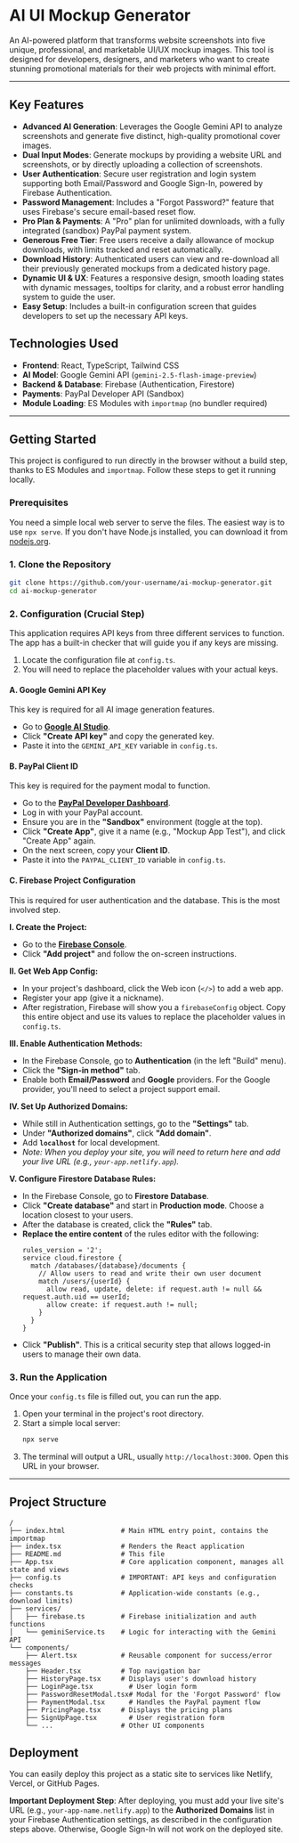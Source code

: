 # AI UI Mockup Generator

An AI-powered platform that transforms website screenshots into five unique, professional, and marketable UI/UX mockup images. This tool is designed for developers, designers, and marketers who want to create stunning promotional materials for their web projects with minimal effort.

---

## Key Features

-   **Advanced AI Generation**: Leverages the Google Gemini API to analyze screenshots and generate five distinct, high-quality promotional cover images.
-   **Dual Input Modes**: Generate mockups by providing a website URL and screenshots, or by directly uploading a collection of screenshots.
-   **User Authentication**: Secure user registration and login system supporting both Email/Password and Google Sign-In, powered by Firebase Authentication.
-   **Password Management**: Includes a "Forgot Password?" feature that uses Firebase's secure email-based reset flow.
-   **Pro Plan & Payments**: A "Pro" plan for unlimited downloads, with a fully integrated (sandbox) PayPal payment system.
-   **Generous Free Tier**: Free users receive a daily allowance of mockup downloads, with limits tracked and reset automatically.
-   **Download History**: Authenticated users can view and re-download all their previously generated mockups from a dedicated history page.
-   **Dynamic UI & UX**: Features a responsive design, smooth loading states with dynamic messages, tooltips for clarity, and a robust error handling system to guide the user.
-   **Easy Setup**: Includes a built-in configuration screen that guides developers to set up the necessary API keys.

## Technologies Used

-   **Frontend**: React, TypeScript, Tailwind CSS
-   **AI Model**: Google Gemini API (`gemini-2.5-flash-image-preview`)
-   **Backend & Database**: Firebase (Authentication, Firestore)
-   **Payments**: PayPal Developer API (Sandbox)
-   **Module Loading**: ES Modules with `importmap` (no bundler required)

---

## Getting Started

This project is configured to run directly in the browser without a build step, thanks to ES Modules and `importmap`. Follow these steps to get it running locally.

### Prerequisites

You need a simple local web server to serve the files. The easiest way is to use `npx serve`. If you don't have Node.js installed, you can download it from [nodejs.org](https://nodejs.org/).

### 1. Clone the Repository

```bash
git clone https://github.com/your-username/ai-mockup-generator.git
cd ai-mockup-generator
```

### 2. Configuration (Crucial Step)

This application requires API keys from three different services to function. The app has a built-in checker that will guide you if any keys are missing.

1.  Locate the configuration file at `config.ts`.
2.  You will need to replace the placeholder values with your actual keys.

#### **A. Google Gemini API Key**

This key is required for all AI image generation features.

-   Go to **[Google AI Studio](https://aistudio.google.com/app/apikey)**.
-   Click **"Create API key"** and copy the generated key.
-   Paste it into the `GEMINI_API_KEY` variable in `config.ts`.

#### **B. PayPal Client ID**

This key is required for the payment modal to function.

-   Go to the **[PayPal Developer Dashboard](https://developer.paypal.com/developer/applications/)**.
-   Log in with your PayPal account.
-   Ensure you are in the **"Sandbox"** environment (toggle at the top).
-   Click **"Create App"**, give it a name (e.g., "Mockup App Test"), and click "Create App" again.
-   On the next screen, copy your **Client ID**.
-   Paste it into the `PAYPAL_CLIENT_ID` variable in `config.ts`.

#### **C. Firebase Project Configuration**

This is required for user authentication and the database. This is the most involved step.

**I. Create the Project:**
- Go to the **[Firebase Console](https://console.firebase.google.com/)**.
- Click **"Add project"** and follow the on-screen instructions.

**II. Get Web App Config:**
- In your project's dashboard, click the Web icon (`</>`) to add a web app.
- Register your app (give it a nickname).
- After registration, Firebase will show you a `firebaseConfig` object. Copy this entire object and use its values to replace the placeholder values in `config.ts`.

**III. Enable Authentication Methods:**
- In the Firebase Console, go to **Authentication** (in the left "Build" menu).
- Click the **"Sign-in method"** tab.
- Enable both **Email/Password** and **Google** providers. For the Google provider, you'll need to select a project support email.

**IV. Set Up Authorized Domains:**
- While still in Authentication settings, go to the **"Settings"** tab.
- Under **"Authorized domains"**, click **"Add domain"**.
- Add **`localhost`** for local development.
- *Note: When you deploy your site, you will need to return here and add your live URL (e.g., `your-app.netlify.app`).*

**V. Configure Firestore Database Rules:**
- In the Firebase Console, go to **Firestore Database**.
- Click **"Create database"** and start in **Production mode**. Choose a location closest to your users.
- After the database is created, click the **"Rules"** tab.
- **Replace the entire content** of the rules editor with the following:
  ```
  rules_version = '2';
  service cloud.firestore {
    match /databases/{database}/documents {
      // Allow users to read and write their own user document
      match /users/{userId} {
        allow read, update, delete: if request.auth != null && request.auth.uid == userId;
        allow create: if request.auth != null;
      }
    }
  }
  ```
- Click **"Publish"**. This is a critical security step that allows logged-in users to manage their own data.

### 3. Run the Application

Once your `config.ts` file is filled out, you can run the app.

1.  Open your terminal in the project's root directory.
2.  Start a simple local server:
    ```bash
    npx serve
    ```
3.  The terminal will output a URL, usually `http://localhost:3000`. Open this URL in your browser.

---

## Project Structure

```
/
├── index.html              # Main HTML entry point, contains the importmap
├── index.tsx               # Renders the React application
├── README.md               # This file
├── App.tsx                 # Core application component, manages all state and views
├── config.ts               # IMPORTANT: API keys and configuration checks
├── constants.ts            # Application-wide constants (e.g., download limits)
├── services/
│   ├── firebase.ts         # Firebase initialization and auth functions
│   └── geminiService.ts    # Logic for interacting with the Gemini API
└── components/
    ├── Alert.tsx           # Reusable component for success/error messages
    ├── Header.tsx          # Top navigation bar
    ├── HistoryPage.tsx     # Displays user's download history
    ├── LoginPage.tsx         # User login form
    ├── PasswordResetModal.tsx# Modal for the 'Forgot Password' flow
    ├── PaymentModal.tsx      # Handles the PayPal payment flow
    ├── PricingPage.tsx     # Displays the pricing plans
    ├── SignUpPage.tsx        # User registration form
    └── ...                 # Other UI components
```

## Deployment

You can easily deploy this project as a static site to services like Netlify, Vercel, or GitHub Pages.

**Important Deployment Step**: After deploying, you must add your live site's URL (e.g., `your-app-name.netlify.app`) to the **Authorized Domains** list in your Firebase Authentication settings, as described in the configuration steps above. Otherwise, Google Sign-In will not work on the deployed site.

